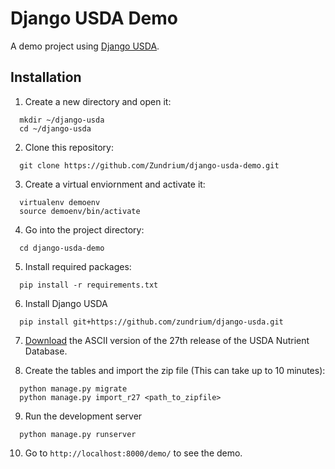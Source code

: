 # Django USDA Demo
A demo project using [Django USDA][2].

## Installation
1. Create a new directory and open it:
  ```
    mkdir ~/django-usda
    cd ~/django-usda
  ```

2. Clone this repository:
  ```
    git clone https://github.com/Zundrium/django-usda-demo.git
  ```
  
3. Create a virtual enviornment and activate it:
  ```
    virtualenv demoenv
    source demoenv/bin/activate
  ```

4. Go into the project directory:
  ```
    cd django-usda-demo
  ```

5. Install required packages:
  ```
    pip install -r requirements.txt
  ```
  
6. Install Django USDA
  ```
    pip install git+https://github.com/zundrium/django-usda.git
  ```

7. [Download][1] the ASCII version of the 27th release of the USDA Nutrient Database.

8. Create the tables and import the zip file (This can take up to 10 minutes): 
  ```
    python manage.py migrate
    python manage.py import_r27 <path_to_zipfile>
  ```

9. Run the development server
  ```
    python manage.py runserver
  ```

10. Go to `http://localhost:8000/demo/` to see the demo. 

[1]: http://www.ars.usda.gov/Services/docs.htm?docid=24912
[2]: https://github.com/Zundrium/django-usda
